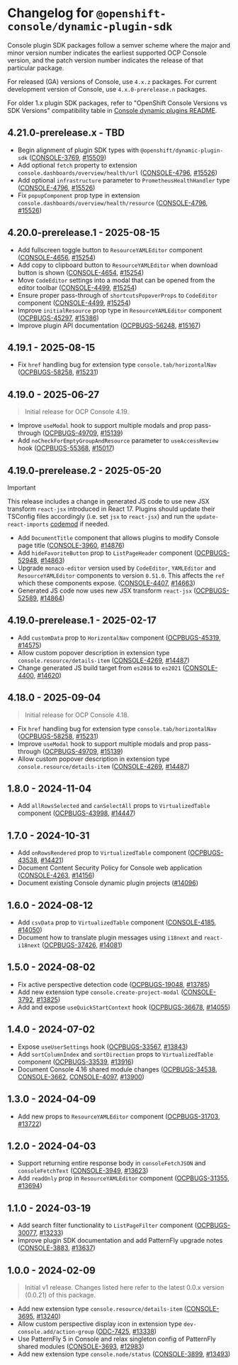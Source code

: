 # Changelog for `@openshift-console/dynamic-plugin-sdk`

Console plugin SDK packages follow a semver scheme where the major and minor version number indicates
the earliest supported OCP Console version, and the patch version number indicates the release of that
particular package.

For released (GA) versions of Console, use `4.x.z` packages.
For current development version of Console, use `4.x.0-prerelease.n` packages.

For older 1.x plugin SDK packages, refer to "OpenShift Console Versions vs SDK Versions" compatibility
table in [Console dynamic plugins README](./README.md).

## 4.21.0-prerelease.x - TBD

- Begin alignment of plugin SDK types with `@openshift/dynamic-plugin-sdk` ([CONSOLE-3769], [#15509])
- Add optional `fetch` property to extension `console.dashboards/overview/health/url` ([CONSOLE-4796], [#15526])
- Add optional `infrastructure` parameter to `PrometheusHealthHandler` type ([CONSOLE-4796], [#15526])
- Fix `popupComponent` prop type in extension `console.dashboards/overview/health/resource` ([CONSOLE-4796], [#15526])

## 4.20.0-prerelease.1 - 2025-08-15

- Add fullscreen toggle button to `ResourceYAMLEditor` component ([CONSOLE-4656], [#15254])
- Add copy to clipboard button to `ResourceYAMLEditor` when download button is shown ([CONSOLE-4654], [#15254])
- Move `CodeEditor` settings into a modal that can be opened from the editor toolbar ([CONSOLE-4499], [#15254])
- Ensure proper pass-through of `shortcutsPopoverProps` to `CodeEditor` component ([CONSOLE-4499], [#15254])
- Improve `initialResource` prop type in `ResourceYAMLEditor` component ([OCPBUGS-45297], [#15386])
- Improve plugin API documentation ([OCPBUGS-56248], [#15167])

## 4.19.1 - 2025-08-15

- Fix `href` handling bug for extension type `console.tab/horizontalNav` ([OCPBUGS-58258], [#15231])

## 4.19.0 - 2025-06-27

> Initial release for OCP Console 4.19.

- Improve `useModal` hook to support multiple modals and prop pass-through ([OCPBUGS-49709], [#15139])
- Add `noCheckForEmptyGroupAndResource` parameter to `useAccessReview` hook ([OCPBUGS-55368], [#15017])

## 4.19.0-prerelease.2 - 2025-05-20

> [!IMPORTANT]
> This release includes a change in generated JS code to use new JSX transform `react-jsx` introduced
> in React 17. Plugins should update their TSConfig files accordingly (i.e. set `jsx` to `react-jsx`)
> and run the `update-react-imports` [codemod](https://github.com/reactjs/react-codemod) if needed.

- Add `DocumentTitle` component that allows plugins to modify Console page title ([CONSOLE-3960], [#14876])
- Add `hideFavoriteButton` prop to `ListPageHeader` component ([OCPBUGS-52948], [#14863])
- Upgrade `monaco-editor` version used by `CodeEditor`, `YAMLEditor` and `ResourceYAMLEditor` components
  to version `0.51.0`. This affects the `ref` which these components expose. ([CONSOLE-4407], [#14663])
- Generated JS code now uses new JSX transform `react-jsx` ([OCPBUGS-52589], [#14864])

## 4.19.0-prerelease.1 - 2025-02-17

- Add `customData` prop to `HorizontalNav` component ([OCPBUGS-45319], [#14575])
- Allow custom popover description in extension type `console.resource/details-item` ([CONSOLE-4269], [#14487])
- Change generated JS build target from `es2016` to `es2021` ([CONSOLE-4400], [#14620])

## 4.18.0 - 2025-09-04

> Initial release for OCP Console 4.18.

- Fix `href` handling bug for extension type `console.tab/horizontalNav` ([OCPBUGS-58258], [#15231])
- Improve `useModal` hook to support multiple modals and prop pass-through ([OCPBUGS-49709], [#15139])
- Allow custom popover description in extension type `console.resource/details-item` ([CONSOLE-4269], [#14487])

## 1.8.0 - 2024-11-04

- Add `allRowsSelected` and `canSelectAll` props to `VirtualizedTable` component ([OCPBUGS-43998], [#14447])

## 1.7.0 - 2024-10-31

- Add `onRowsRendered` prop to `VirtualizedTable` component ([OCPBUGS-43538], [#14421])
- Document Content Security Policy for Console web application ([CONSOLE-4263], [#14156])
- Document existing Console dynamic plugin projects ([#14096])

## 1.6.0 - 2024-08-12

- Add `csvData` prop to `VirtualizedTable` component ([CONSOLE-4185], [#14050])
- Document how to translate plugin messages using `i18next` and `react-i18next` ([OCPBUGS-37426], [#14081])

## 1.5.0 - 2024-08-02

- Fix active perspective detection code ([OCPBUGS-19048], [#13785])
- Add new extension type `console.create-project-modal` ([CONSOLE-3792], [#13825])
- Add and expose `useQuickStartContext` hook ([OCPBUGS-36678], [#14055])

## 1.4.0 - 2024-07-02

- Expose `useUserSettings` hook ([OCPBUGS-33567], [#13843])
- Add `sortColumnIndex` and `sortDirection` props to `VirtualizedTable` component ([OCPBUGS-33539], [#13916])
- Document Console 4.16 shared module changes ([OCPBUGS-34538], [CONSOLE-3662], [CONSOLE-4097], [#13900])

## 1.3.0 - 2024-04-09

- Add new props to `ResourceYAMLEditor` component ([OCPBUGS-31703], [#13722])

## 1.2.0 - 2024-04-03

- Support returning entire response body in `consoleFetchJSON` and `consoleFetchText` ([CONSOLE-3949], [#13623])
- Add `readOnly` prop in `ResourceYAMLEditor` component ([OCPBUGS-31355], [#13694])

## 1.1.0 - 2024-03-19

- Add search filter functionality to `ListPageFilter` component ([OCPBUGS-30077], [#13233])
- Improve plugin SDK documentation and add PatternFly upgrade notes ([CONSOLE-3883], [#13637])

## 1.0.0 - 2024-02-09

> Initial v1 release. Changes listed here refer to the latest 0.0.x version (0.0.21) of this package.

- Add new extension type `console.resource/details-item` ([CONSOLE-3695], [#13240])
- Allow custom perspective display icon in extension type `dev-console.add/action-group` ([ODC-7425], [#13338])
- Use PatternFly 5 in Console and relax singleton config of PatternFly shared modules ([CONSOLE-3693], [#12983])
- Add new extension type `console.node/status` ([CONSOLE-3899], [#13493])

[CONSOLE-3662]: https://issues.redhat.com/browse/CONSOLE-3662
[CONSOLE-3693]: https://issues.redhat.com/browse/CONSOLE-3693
[CONSOLE-3695]: https://issues.redhat.com/browse/CONSOLE-3695
[CONSOLE-3769]: https://issues.redhat.com/browse/CONSOLE-3769
[CONSOLE-3792]: https://issues.redhat.com/browse/CONSOLE-3792
[CONSOLE-3883]: https://issues.redhat.com/browse/CONSOLE-3883
[CONSOLE-3899]: https://issues.redhat.com/browse/CONSOLE-3899
[CONSOLE-3949]: https://issues.redhat.com/browse/CONSOLE-3949
[CONSOLE-3960]: https://issues.redhat.com/browse/CONSOLE-3960
[CONSOLE-4097]: https://issues.redhat.com/browse/CONSOLE-4097
[CONSOLE-4185]: https://issues.redhat.com/browse/CONSOLE-4185
[CONSOLE-4263]: https://issues.redhat.com/browse/CONSOLE-4263
[CONSOLE-4269]: https://issues.redhat.com/browse/CONSOLE-4269
[CONSOLE-4400]: https://issues.redhat.com/browse/CONSOLE-4400
[CONSOLE-4407]: https://issues.redhat.com/browse/CONSOLE-4407
[CONSOLE-4499]: https://issues.redhat.com/browse/CONSOLE-4499
[CONSOLE-4654]: https://issues.redhat.com/browse/CONSOLE-4654
[CONSOLE-4656]: https://issues.redhat.com/browse/CONSOLE-4656
[CONSOLE-4796]: https://issues.redhat.com/browse/CONSOLE-4796
[OCPBUGS-19048]: https://issues.redhat.com/browse/OCPBUGS-19048
[OCPBUGS-30077]: https://issues.redhat.com/browse/OCPBUGS-30077
[OCPBUGS-31355]: https://issues.redhat.com/browse/OCPBUGS-31355
[OCPBUGS-31703]: https://issues.redhat.com/browse/OCPBUGS-31703
[OCPBUGS-33539]: https://issues.redhat.com/browse/OCPBUGS-33539
[OCPBUGS-33567]: https://issues.redhat.com/browse/OCPBUGS-33567
[OCPBUGS-34538]: https://issues.redhat.com/browse/OCPBUGS-34538
[OCPBUGS-36678]: https://issues.redhat.com/browse/OCPBUGS-36678
[OCPBUGS-37426]: https://issues.redhat.com/browse/OCPBUGS-37426
[OCPBUGS-43538]: https://issues.redhat.com/browse/OCPBUGS-43538
[OCPBUGS-43998]: https://issues.redhat.com/browse/OCPBUGS-43998
[OCPBUGS-45297]: https://issues.redhat.com/browse/OCPBUGS-45297
[OCPBUGS-45319]: https://issues.redhat.com/browse/OCPBUGS-45319
[OCPBUGS-49709]: https://issues.redhat.com/browse/OCPBUGS-49709
[OCPBUGS-52589]: https://issues.redhat.com/browse/OCPBUGS-52589
[OCPBUGS-52948]: https://issues.redhat.com/browse/OCPBUGS-52948
[OCPBUGS-55368]: https://issues.redhat.com/browse/OCPBUGS-55368
[OCPBUGS-56248]: https://issues.redhat.com/browse/OCPBUGS-56248
[OCPBUGS-57755]: https://issues.redhat.com/browse/OCPBUGS-57755
[OCPBUGS-58258]: https://issues.redhat.com/browse/OCPBUGS-58258
[OCPBUGS-58375]: https://issues.redhat.com/browse/OCPBUGS-58375
[ODC-7425]: https://issues.redhat.com/browse/ODC-7425
[#12983]: https://github.com/openshift/console/pull/12983
[#13233]: https://github.com/openshift/console/pull/13233
[#13240]: https://github.com/openshift/console/pull/13240
[#13338]: https://github.com/openshift/console/pull/13338
[#13493]: https://github.com/openshift/console/pull/13493
[#13623]: https://github.com/openshift/console/pull/13623
[#13637]: https://github.com/openshift/console/pull/13637
[#13694]: https://github.com/openshift/console/pull/13694
[#13722]: https://github.com/openshift/console/pull/13722
[#13785]: https://github.com/openshift/console/pull/13785
[#13825]: https://github.com/openshift/console/pull/13825
[#13843]: https://github.com/openshift/console/pull/13843
[#13900]: https://github.com/openshift/console/pull/13900
[#13916]: https://github.com/openshift/console/pull/13916
[#14050]: https://github.com/openshift/console/pull/14050
[#14055]: https://github.com/openshift/console/pull/14055
[#14081]: https://github.com/openshift/console/pull/14081
[#14096]: https://github.com/openshift/console/pull/14096
[#14156]: https://github.com/openshift/console/pull/14156
[#14421]: https://github.com/openshift/console/pull/14421
[#14447]: https://github.com/openshift/console/pull/14447
[#14487]: https://github.com/openshift/console/pull/14487
[#14575]: https://github.com/openshift/console/pull/14575
[#14620]: https://github.com/openshift/console/pull/14620
[#14663]: https://github.com/openshift/console/pull/14663
[#14863]: https://github.com/openshift/console/pull/14863
[#14864]: https://github.com/openshift/console/pull/14864
[#14876]: https://github.com/openshift/console/pull/14876
[#15017]: https://github.com/openshift/console/pull/15017
[#15139]: https://github.com/openshift/console/pull/15139
[#15167]: https://github.com/openshift/console/pull/15167
[#15231]: https://github.com/openshift/console/pull/15231
[#15254]: https://github.com/openshift/console/pull/15254
[#15386]: https://github.com/openshift/console/pull/15386
[#15509]: https://github.com/openshift/console/pull/15509
[#15526]: https://github.com/openshift/console/pull/15526
